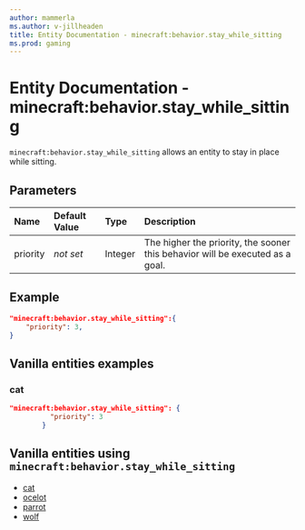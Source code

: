 ```yaml
---
author: mammerla
ms.author: v-jillheaden
title: Entity Documentation - minecraft:behavior.stay_while_sitting
ms.prod: gaming
---
```


# Entity Documentation - minecraft:behavior.stay_while_sitting

`minecraft:behavior.stay_while_sitting` allows an entity to stay in place while sitting.

## Parameters

|Name |Default Value  |Type  |Description  |
|:----------|:----------|:----------|:----------|
|priority|*not set*|Integer|The higher the priority, the sooner this behavior will be executed as a goal.|

## Example

```json
"minecraft:behavior.stay_while_sitting":{
    "priority": 3,
}
```

## Vanilla entities examples

### cat

```json
"minecraft:behavior.stay_while_sitting": {
          "priority": 3
        }
```

## Vanilla entities using `minecraft:behavior.stay_while_sitting`

- [cat](../../../../Source/VanillaBehaviorPack_Snippets/entities/cat.md)
- [ocelot](../../../../Source/VanillaBehaviorPack_Snippets/entities/ocelot.md)
- [parrot](../../../../Source/VanillaBehaviorPack_Snippets/entities/parrot.md)
- [wolf](../../../../Source/VanillaBehaviorPack_Snippets/entities/wolf.md)
